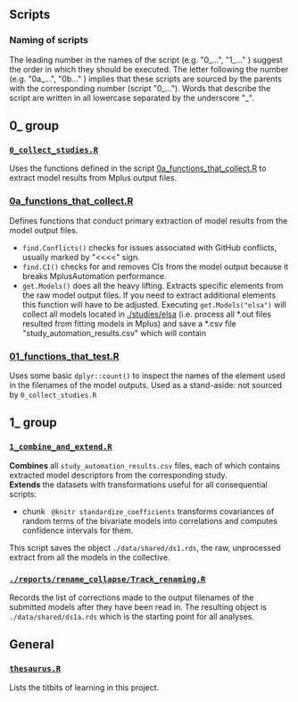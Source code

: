 Scripts
---

### Naming of scripts  
The leading number in the names of the script (e.g. "0_...", "1_..." ) suggest the order in which they should be executed. The letter following the number (e.g. "0a_...", "0b..." ) implies that these scripts are sourced by the parents with the corresponding number (script "0_..."). Words that describe the script are written in all lowercase separated by the underscore "_".

## 0_ group

### [<code>0_collect_studies.R</code>]() 
Uses the functions defined in the script [0a_functions_that_collect.R]() to extract model results from Mplus output files. 


### [0a_functions_that_collect.R]()
 Defines functions that conduct primary extraction of model results from the model output files.  
- <code>find.Conflicts()</code> checks for issues associated with GitHub conflicts, usually marked by "<<<<" sign.  
- <code>find.CI()</code> checks for and removes CIs from the model output because it breaks MplusAutomation performance.  
- <code>get.Models()</code> does all the heavy lifting. Extracts specific elements from the raw model output files. If you need to extract additional elements this function will have to be adjusted.  Executing ```get.Models("elsa")``` will  collect all models located in [./studies/elsa](./studies/elsa) (i.e. process all *.out files resulted from fitting models in Mplus) and save a  *.csv file "study_automation_results.csv" which will contain 

### [01_functions_that_test.R]()
Uses some basic ```dplyr::count()``` to inspect the names of the element used in the filenames of the model outputs. Used as a stand-aside: not sourced by ```0_collect_studies.R```


## 1_ group

### [```1_combine_and_extend.R```]() 
**Combines** all ```study_automation_results.csv``` files, each of which contains extracted model descriptors from the corresponding study.  
**Extends** the datasets with transformations useful for all consequential scripts:  
  - chunk ``` @knitr standardize_coefficients``` transforms covariances of random terms of the bivariate models into correlations and computes confidence intervals for them.

This script saves the object ```./data/shared/ds1.rds```, the raw, unprocessed extract from all the models in the collective. 

### [```./reports/rename_collapse/Track_renaming.R```]()  
Records the list of corrections made to the output filenames of the submitted models after they have been read in. The resulting object is ```./data/shared/ds1a.rds``` which is the starting point for all analyses.    

## General

### [```thesaurus.R```]() 
 Lists the titbits of learning in this project.  
